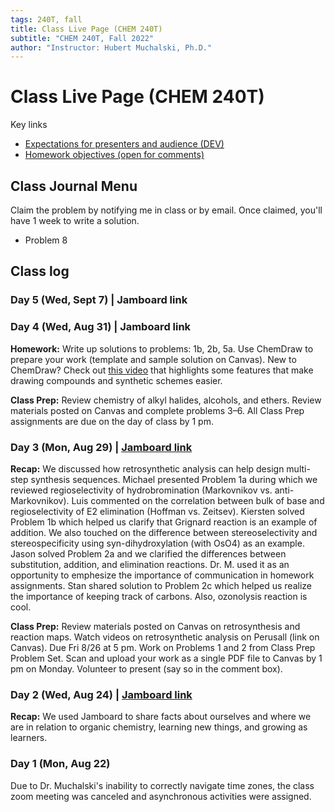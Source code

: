 ```yaml
---
tags: 240T, fall
title: Class Live Page (CHEM 240T)
subtitle: "CHEM 240T, Fall 2022"
author: "Instructor: Hubert Muchalski, Ph.D."
---
```


# Class Live Page (CHEM 240T)

Key links

- [Expectations for presenters and audience (DEV)](https://)
- [Homework objectives (open for comments)](https://docs.google.com/document/d/1J_wF_z_XXLZuzatvXZey-_UJLKd_NvF32POFBgyVeps/edit?usp=sharing)

## Class Journal Menu

Claim the problem by notifying me in class or by email. Once claimed, you'll have 1 week to write a solution. 

- Problem 8

## Class log

  
### Day 5 (Wed, Sept 7) | Jamboard link
<!--
**Class Prep:** Review chemistry of carbonyl functional groups at aldehyde/ketone and carboxylic acid oxidation state. For Class Prep work on Problem 7 (details on Canvas). Due, as always, at 1 pm on the day of our class mtg. 
-->

### Day 4 (Wed, Aug 31) | Jamboard link

<!-- 
**Recap:** 
 -->
**Homework:** Write up solutions to problems: 1b, 2b, 5a. Use ChemDraw to prepare your work (template and sample solution on Canvas). New to ChemDraw? Check out [this video](https://youtu.be/AkkpuW322qo) that highlights some features that make drawing compounds and synthetic schemes easier.  

**Class Prep:** Review chemistry of alkyl halides, alcohols, and ethers. Review materials posted on Canvas and complete problems 3–6. All Class Prep assignments are due on the day of class by 1 pm. 

### Day 3 (Mon, Aug 29) | [Jamboard link](https://jamboard.google.com/d/118y_D7m-HLe8IRrF5mBRndixxNU1745TtrkWWZd0uAQ/edit?usp=sharing)

**Recap:** We discussed how retrosynthetic analysis can help design multi-step synthesis sequences. Michael presented Problem 1a during which we reviewed regioselectivity of hydrobromination (Markovnikov vs. anti-Markovnikov). Luis commented on the correlation between bulk of base and regioselectivity of E2 elimination (Hoffman vs. Zeitsev). Kiersten solved Problem 1b which helped us clarify that Grignard reaction is an example of addition. We also touched on the difference between stereoselectivity and stereospecificity using syn-dihydroxylation (with OsO4) as an example. Jason solved Problem 2a and we clarified the differences between substitution, addition, and elimination reactions. Dr. M. used it as an opportunity to emphesize the importance of communication in homework assignments. Stan shared solution to Problem 2c which helped us realize the importance of keeping track of carbons. Also, ozonolysis reaction is cool.

**Class Prep:** Review materials posted on Canvas on retrosynthesis and reaction maps. Watch videos on retrosynthetic analysis on Perusall (link on Canvas). Due Fri 8/26 at 5 pm. Work on Problems 1 and 2 from Class Prep Problem Set. Scan and upload your work as a single PDF file to Canvas by 1 pm on Monday. Volunteer to present (say so in the comment box). 


### Day 2 (Wed, Aug 24) | [Jamboard link](https://jamboard.google.com/d/1rbUKy36ynjYKBB8XeY3PwDv7T9WBgRJra3bHqHARuVo/edit?usp=sharing)

**Recap:** We used Jamboard to share facts about ourselves and where we are in relation to organic chemistry, learning new things, and growing as learners. 

### Day 1 (Mon, Aug 22)

Due to Dr. Muchalski's inability to correctly navigate time zones, the class zoom meeting was canceled and asynchronous activities were assigned.